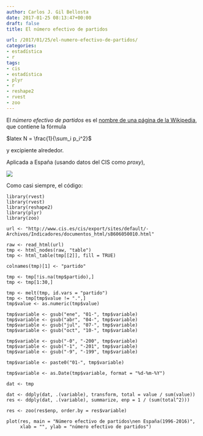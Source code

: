 ```yaml
---
author: Carlos J. Gil Bellosta
date: 2017-01-25 08:13:47+00:00
draft: false
title: El número efectivo de partidos

url: /2017/01/25/el-numero-efectivo-de-partidos/
categories:
- estadística
- r
tags:
- cis
- estadística
- plyr
- r
- reshape2
- rvest
- zoo
---
```


El _número efectivo de partidos_ es el [nombre de una página de la Wikipedia](https://en.wikipedia.org/wiki/Effective_number_of_parties), que contiene la fórmula


$latex N = \frac{1}{\sum_i p_i^2}$


y excipiente alrededor.

Aplicada a España (usando datos del CIS como _proxy_),

![](/wp-uploads/2017/01/numero_efectivo_partidos.png)


Como casi siempre, el código:


    library(rvest)
    library(rvest)
    library(reshape2)
    library(plyr)
    library(zoo)

    url <- "http://www.cis.es/cis/export/sites/default/-Archivos/Indicadores/documentos_html/sB606050010.html"

    raw <- read_html(url)
    tmp <- html_nodes(raw, "table")
    tmp <- html_table(tmp[[2]], fill = TRUE)

    colnames(tmp)[1] <- "partido"

    tmp <- tmp[!is.na(tmp$partido),]
    tmp <- tmp[1:30,]

    tmp <- melt(tmp, id.vars = "partido")
    tmp <- tmp[tmp$value != ".",]
    tmp$value <- as.numeric(tmp$value)

    tmp$variable <- gsub("ene", "01-", tmp$variable)
    tmp$variable <- gsub("abr", "04-", tmp$variable)
    tmp$variable <- gsub("jul", "07-", tmp$variable)
    tmp$variable <- gsub("oct", "10-", tmp$variable)

    tmp$variable <- gsub("-0", "-200", tmp$variable)
    tmp$variable <- gsub("-1", "-201", tmp$variable)
    tmp$variable <- gsub("-9", "-199", tmp$variable)

    tmp$variable <- paste0("01-", tmp$variable)

    tmp$variable <- as.Date(tmp$variable, format = "%d-%m-%Y")

    dat <- tmp

    dat <- ddply(dat, .(variable), transform, total = value / sum(value))
    res <- ddply(dat, .(variable), summarize, enp = 1 / (sum(total^2)))

    res <- zoo(res$enp, order.by = res$variable)

    plot(res, main = "Número efectivo de partidos\nen España(1996-2016)",
         xlab = "", ylab = "número efectivo de partidos")

